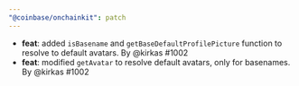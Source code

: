 ```yaml
---
"@coinbase/onchainkit": patch
---
```


- **feat**: added `isBasename` and `getBaseDefaultProfilePicture` function to resolve to default avatars. By @kirkas #1002
- **feat**: modified `getAvatar` to resolve default avatars, only for basenames. By @kirkas #1002
